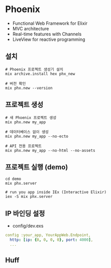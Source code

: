 ﻿# Phoenix
- Functional Web Framework for Elixir
- MVC architecture
- Real-time features with Channels
- LiveView for reactive programming

## 설치

```shell
# Phoenix 프로젝트 생성기 설치
mix archive.install hex phx_new

# 버전 확인
mix phx.new --version
```

## 프로젝트 생성

```shell
# 새 Phoenix 프로젝트 생성
mix phx.new my_app

# 데이터베이스 없이 생성
mix phx.new my_app --no-ecto

# API 전용 프로젝트
mix phx.new my_app --no-html --no-assets
```

## 프로젝트 실행 (demo)
```shell
cd demo
mix phx.server

# run you app inside IEx (Interactive Elixir)
iex -S mix phx.server
```

## IP 바인딩 설정
- config/dev.exs
```yaml
config :your_app, YourAppWeb.Endpoint,
  http: [ip: {0, 0, 0, 0}, port: 4000],
  ...
```

## Huff
